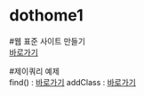 # dothome1

#웹 표준 사이트 만들기<br/>
<a href="https://limnangman96.github.io/dothome1/webstandard/index.html">바로가기</a>

#제이쿼리 예제<br/>
find() : <a href="https://limnangman96.github.io/dothome1/jquery/jquery04_find(2).html">바로가기</a>
addClass : <a href="https://limnangman96.github.io/dothome1/jquery/jquery06_addClass(2).html">바로가기</a>
